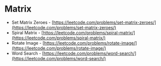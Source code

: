 # Matrix

* Set Matrix Zeroes - [https://leetcode.com/problems/set-matrix-zeroes/](https://leetcode.com/problems/set-matrix-zeroes/)
* Spiral Matrix - [https://leetcode.com/problems/spiral-matrix/](https://leetcode.com/problems/spiral-matrix/)
* Rotate Image - [https://leetcode.com/problems/rotate-image/](https://leetcode.com/problems/rotate-image/)
* Word Search - [https://leetcode.com/problems/word-search/](https://leetcode.com/problems/word-search/)

